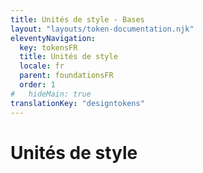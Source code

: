 ```yaml
---
title: Unités de style - Bases
layout: "layouts/token-documentation.njk"
eleventyNavigation:
  key: tokensFR
  title: Unités de style
  locale: fr
  parent: foundationsFR
  order: 1
#   hideMain: true
translationKey: "designtokens"
---
```


# Unités de style
